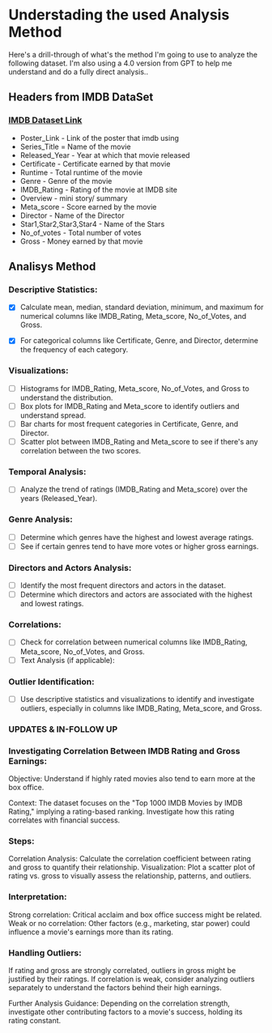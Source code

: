 # Understading the used Analysis Method

Here's a drill-through of what's the method I'm going to use to analyze the following dataset. I'm also using a 4.0 version from GPT to help me understand and do a fully direct analysis.. 

## Headers from IMDB DataSet

### [IMDB Dataset Link](https://www.kaggle.com/datasets/harshitshankhdhar/imdb-dataset-of-top-1000-movies-and-tv-shows?resource=download)

* Poster_Link - Link of the poster that imdb using
* Series_Title = Name of the movie
* Released_Year - Year at which that movie released
* Certificate - Certificate earned by that movie
* Runtime - Total runtime of the movie
* Genre - Genre of the movie
* IMDB_Rating - Rating of the movie at IMDB site
* Overview - mini story/ summary
* Meta_score - Score earned by the movie
* Director - Name of the Director
* Star1,Star2,Star3,Star4 - Name of the Stars
* No_of_votes - Total number of votes
* Gross - Money earned by that movie

## Analisys Method

### Descriptive Statistics:

- [x] Calculate mean, median, standard deviation, minimum, and maximum for numerical columns like IMDB_Rating, Meta_score, No_of_Votes, and Gross.
- [x] For categorical columns like Certificate, Genre, and Director, determine the frequency of each category.


### Visualizations:

- [ ] Histograms for IMDB_Rating, Meta_score, No_of_Votes, and Gross to understand the distribution.
- [ ] Box plots for IMDB_Rating and Meta_score to identify outliers and understand spread.
- [ ] Bar charts for most frequent categories in Certificate, Genre, and Director.
- [ ] Scatter plot between IMDB_Rating and Meta_score to see if there's any correlation between the two scores.

### Temporal Analysis:

- [ ] Analyze the trend of ratings (IMDB_Rating and Meta_score) over the years (Released_Year).

### Genre Analysis:

- [ ] Determine which genres have the highest and lowest average ratings.
- [ ] See if certain genres tend to have more votes or higher gross earnings.

### Directors and Actors Analysis:

- [ ] Identify the most frequent directors and actors in the dataset.
- [ ] Determine which directors and actors are associated with the highest and lowest ratings.

### Correlations:

- [ ] Check for correlation between numerical columns like IMDB_Rating, Meta_score, No_of_Votes, and Gross.
- [ ] Text Analysis (if applicable):

### Outlier Identification:
- [ ] Use descriptive statistics and visualizations to identify and investigate outliers, especially in columns like IMDB_Rating, Meta_score, and Gross.

### UPDATES & IN-FOLLOW UP

### Investigating Correlation Between IMDB Rating and Gross Earnings:

Objective: Understand if highly rated movies also tend to earn more at the box office.

Context: The dataset focuses on the "Top 1000 IMDB Movies by IMDB Rating," implying a rating-based ranking. Investigate how this rating correlates with financial success.

### Steps:

  Correlation Analysis: Calculate the correlation coefficient between rating and gross to quantify their relationship.
  Visualization: Plot a scatter plot of rating vs. gross to visually assess the relationship, patterns, and outliers.

### Interpretation:

  Strong correlation: Critical acclaim and box office success might be related.
  Weak or no correlation: Other factors (e.g., marketing, star power) could influence a movie's earnings more than its rating.

### Handling Outliers:

  If rating and gross are strongly correlated, outliers in gross might be justified by their ratings.
  If correlation is weak, consider analyzing outliers separately to understand the factors behind their high earnings.

Further Analysis Guidance: Depending on the correlation strength, investigate other contributing factors to a movie's success, holding its rating constant.
